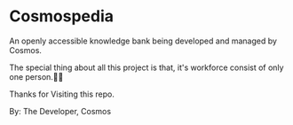 # Cosmospedia
An openly accessible knowledge bank being developed and managed by Cosmos.

The special thing about all this project is that, it's workforce consist of only one person.👨‍💻

Thanks for Visiting this repo.

By: The Developer, Cosmos
